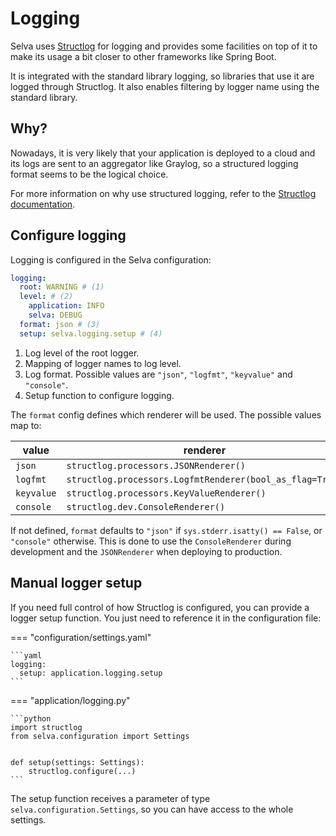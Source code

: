 # Logging

Selva uses [Structlog](https://www.structlog.org) for logging and provides
some facilities on top of it to make its usage a bit closer to other frameworks
like Spring Boot.

It is integrated with the standard library logging, so libraries that use it are logged
through Structlog. It also enables filtering by logger name using the standard library.

## Why?

Nowadays, it is very likely that your application is deployed to a cloud and its
logs are sent to an aggregator like Graylog, so a structured logging format seems
to be the logical choice.

For more information on why use structured logging, refer to the
[Structlog documentation](https://www.structlog.org/en/stable/why.html).

## Configure logging

Logging is configured in the Selva configuration:

```yaml
logging:
  root: WARNING # (1)
  level: # (2)
    application: INFO
    selva: DEBUG
  format: json # (3) 
  setup: selva.logging.setup # (4)
```

1.  Log level of the root logger.
2.  Mapping of logger names to log level.
3.  Log format. Possible values are `"json"`, `"logfmt"`, `"keyvalue"` and `"console"`.
4.  Setup function to configure logging.

The `format` config defines which renderer will be used. The possible values map to:

| value      | renderer                                                 |
|------------|----------------------------------------------------------|
| `json`     | `structlog.processors.JSONRenderer()`                    |
| `logfmt`   | `structlog.processors.LogfmtRenderer(bool_as_flag=True)` |
| `keyvalue` | `structlog.processors.KeyValueRenderer()`                |
| `console`  | `structlog.dev.ConsoleRenderer()`                        |

If not defined, `format` defaults to `"json"` if `sys.stderr.isatty() == False`,
or `"console"` otherwise. This is done to use the `ConsoleRenderer` during development
and the `JSONRenderer` when deploying to production.

## Manual logger setup

If you need full control of how Structlog is configured, you can provide a logger setup
function. You just need to reference it in the configuration file:

=== "configuration/settings.yaml"

    ```yaml
    logging:
      setup: application.logging.setup
    ```

=== "application/logging.py"

    ```python
    import structlog
    from selva.configuration import Settings
    
    
    def setup(settings: Settings):
        structlog.configure(...)
    ```

The setup function receives a parameter of type `selva.configuration.Settings`,
so you can have access to the whole settings.
